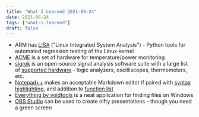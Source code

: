 ```yaml
---
title: "What I Learned 2021-06-24"
date: 2021-06-24
tags: ["what-i-learned"]
draft: false
---
```


- ARM has [LISA](https://lisa-linux-integrated-system-analysis.readthedocs.io/en/master/index.html) ("Linux Integrated System Analysis") - Python tools for automated regression testing of the Linux kernel
- [ACME](https://baylibre.com/acme/) is a set of hardware for temperature/power monitoring
- [sigrok](https://sigrok.org/wiki/Supported_hardware) is an open-source signal analysis software suite with a large list of [supported hardware](https://sigrok.org/wiki/Supported_hardware) - logic analyzers, oscilliscopes, thermometers, etc.
- [Notepad++](https://notepad-plus-plus.org/downloads/) makes an acceptable Markdown editor if paired with [syntax highlighting](https://github.com/Edditoria/markdown-plus-plus), and addition to [function list](https://community.notepad-plus-plus.org/topic/18458/display-markdown-outline-view-through-functionlist)
- [Everything by voidtools](https://www.voidtools.com/) is a neat application for finding files on Windows
- [OBS Studio](https://obsproject.com/) can be used to create nifty presentations - though you need a green screen
